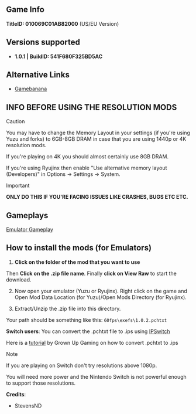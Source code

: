 ## Game Info

**TitleID: 010069C01AB82000** (US/EU Version)

## Versions supported

- **1.0.1 | BuildID: 541F680F325BD5AC**

## Alternative Links

- [Gamebanana](https://gamebanana.com/mods/521983)

## INFO BEFORE USING THE RESOLUTION MODS

>[!CAUTION]
You may have to change the Memory Layout in your settings (if you're using Yuzu and forks) to 6GB-8GB DRAM in case that you are using 1440p or 4K resolution mods.  

If you're playing on 4K you should almost certainly use 8GB DRAM.

If you're using Ryujinx then enable "Use alternative memory layout (Developers)" in Options -> Settings -> System.

>[!IMPORTANT]
**ONLY DO THIS IF YOU'RE FACING ISSUES LIKE CRASHES, BUGS ETC ETC.**

## Gameplays

[Emulator Gameplay](https://youtu.be/RIv6Nycaqq4?si=fRnwSxq34E05XSWx)

## How to install the mods (for Emulators)

1. **Click on the folder of the mod that you want to use**

Then **Click on the .zip file name**. Finally **click on View Raw** to start the download.

2. Now open your emulator (Yuzu or Ryujinx). Right click on the game and Open Mod Data Location (for Yuzu)/Open Mods Directory (for Ryujinx).

3. Extract/Unzip the .zip file into this directory.

Your path should be something like this: `60fps\exefs\1.0.2.pchtxt`

**Switch users**: You can convert  the .pchtxt file to .ips using [IPSwitch](https://github.com/3096/ipswitch)

Here is a [tutorial](https://youtu.be/m-V6Rs2sm9w?si=-b10u6yv0dhih5Kk) by Grown Up Gaming on how to convert .pchtxt to .ips

>[!NOTE]

If you are playing on Switch don't try resolutions above 1080p. 

You will need more power and the Nintendo Switch is not powerful enough to support those resolutions.

**Credits**: 

- StevensND
